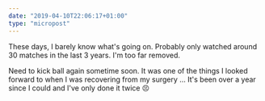 ```yaml
---
date: "2019-04-10T22:06:17+01:00"
type: "micropost"
---
```

These days, I barely know what's going on. Probably only watched around 30 matches in the last 3 years. I'm too far removed.

Need to kick ball again sometime soon. It was one of the things I looked forward to when I was recovering from my surgery ... It's been over a year since I could and I've only done it twice 😣